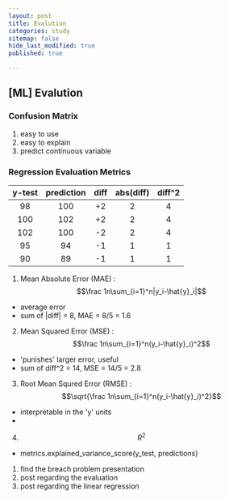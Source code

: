 ```yaml
---
layout: post
title: Evalution
categories: study
sitemap: false
hide_last_modified: true
published: true

---
```


## [ML] Evalution

### Confusion Matrix
1. easy to use
2. easy to explain
3. predict continuous variable

### Regression Evaluation Metrics

| y-test      | prediction  | diff        | abs(diff)   | diff^2      |
|:-----------:|:-----------:|:-----------:|:-----------:|:-----------:|
| 98          | 100         | +2          | 2           | 4       |
| 100         | 102         | +2          | 2           | 4       |
| 102         | 100         | -2          | 2           | 4       |
| 95          | 94          | -1          | 1           | 1       |
| 90          | 89          | -1          | 1           | 1       |


1. Mean Absolute Error (MAE) : $$\frac 1n\sum_{i=1}^n|y_i-\hat{y}_i|$$
- average error
- sum of |diff| = 8, MAE = 8/5 = 1.6

2. Mean Squared Error (MSE) : $$\frac 1n\sum_{i=1}^n(y_i-\hat{y}_i)^2$$
- 'punishes' larger error, useful  
- sum of diff^2 = 14, MSE = 14/5 = 2.8

3. Root Mean Squred Error (RMSE) :  $$\sqrt{\frac 1n\sum_{i=1}^n(y_i-\hat{y}_i)^2}$$
- interpretable in the 'y' units
- 

4. $${R}^2$$
- metrics.explained_variance_score(y_test, predictions)



1. find the breach problem presentation
2. post regarding the evaluation
3. post regarding the linear regression


